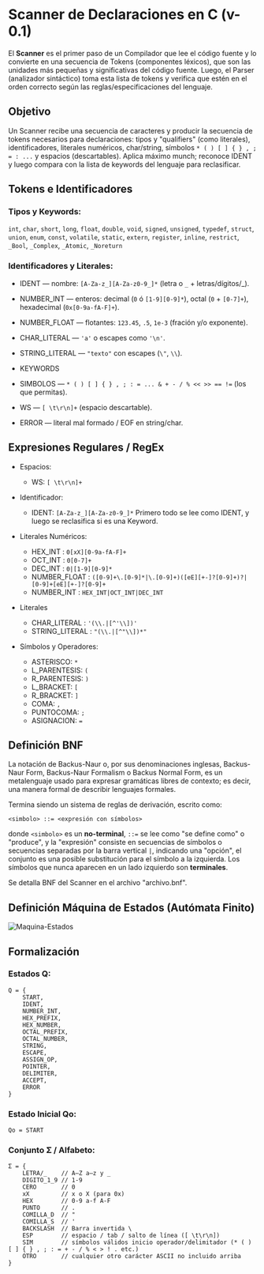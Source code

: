 # Scanner de Declaraciones en C (v-0.1)

El **Scanner** es el primer paso de un Compilador que lee el código fuente y lo convierte en una secuencia de Tokens (componentes léxicos), que son las unidades más pequeñas y significativas del código fuente. Luego, el Parser (analizador sintáctico) toma esta lista de tokens y verifica que estén en el orden correcto según las reglas/especificaciones del lenguaje.

## Objetivo

Un Scanner recibe una secuencia de caracteres y producir la secuencia de tokens necesarios para declaraciones: tipos y "qualifiers" (como literales), identificadores, literales numéricos, char/string, símbolos `* ( ) [ ] { } , ; = : ...` y espacios (descartables). Aplica máximo munch; reconoce IDENT y luego compara con la lista de keywords del lenguaje para reclasificar.

## Tokens e Identificadores

### Tipos y Keywords:

`int`, `char`, `short`, `long`, `float`, `double`, `void`, `signed`, `unsigned`, `typedef`, `struct`, `union`, `enum`, `const`, `volatile`, `static`, `extern`, `register`, `inline`, `restrict`, `_Bool`, `_Complex`, `_Atomic`, `_Noreturn`

### Identificadores y Literales:

- IDENT — nombre: `[A-Za-z_][A-Za-z0-9_]*` (letra o `_` + letras/dígitos/_).

- NUMBER_INT — enteros: decimal (`0` ó `[1-9][0-9]*`), octal (`0` + `[0-7]+`), hexadecimal (`0x[0-9a-fA-F]+`).

- NUMBER_FLOAT — flotantes: `123.45`, `.5`, `1e-3` (fración y/o exponente).

- CHAR_LITERAL — `'a'` o escapes como `'\n'`.

- STRING_LITERAL — `"texto"` con escapes (`\"`, `\\`).

- KEYWORDS 

- SIMBOLOS — `* ( ) [ ] { } , ; : = ... & + - / % << >> == !=` (los que permitas).

- WS — `[ \t\r\n]+` (espacio descartable).

- ERROR — literal mal formado / EOF en string/char.

## Expresiones Regulares / RegEx

* Espacios:
    - WS: `[ \t\r\n]+`

* Identificador:
    - IDENT: `[A-Za-z_][A-Za-z0-9_]*`
Primero todo se lee como IDENT, y luego se reclasifica si es una Keyword.

* Literales Numéricos:
    - HEX_INT : `0[xX][0-9a-fA-F]+`
    - OCT_INT : `0[0-7]+`
    - DEC_INT : `0|[1-9][0-9]*`
    - NUMBER_FLOAT : `([0-9]+\.[0-9]*|\.[0-9]+)([eE][+-]?[0-9]+)?|[0-9]+[eE][+-]?[0-9]+`
    - NUMBER_INT : `HEX_INT|OCT_INT|DEC_INT`

* Literales
    - CHAR_LITERAL : `'(\\.|[^'\\])'`
    - STRING_LITERAL : `"(\\.|[^"\\])*"`

* Símbolos y Operadores:
    - ASTERISCO: `*`
    - L_PARENTESIS: `(`
    - R_PARENTESIS: `)`
    - L_BRACKET: `[`
    - R_BRACKET: `]`
    - COMA: `,`
    - PUNTOCOMA: `;`
    - ASIGNACION: `=`

## Definición BNF

La notación de Backus-Naur o, por sus denominaciones inglesas, Backus-Naur Form, Backus-Naur Formalism o Backus Normal Form, es un metalenguaje usado para expresar gramáticas libres de contexto; es decir, una manera formal de describir lenguajes formales.

Termina siendo un sistema de reglas de derivación, escrito como:
```
<simbolo> ::= <expresión con símbolos>
```
donde `<simbolo>` es un **no-terminal**, `::=` se lee como "se define como" o "produce", y la "expresión" consiste en secuencias de símbolos o secuencias separadas por la barra vertical `|`, indicando una "opción", el conjunto es una posible substitución para el símbolo a la izquierda. Los símbolos que nunca aparecen en un lado izquierdo son **terminales**.

Se detalla BNF del Scanner en el archivo "archivo.bnf".

## Definición Máquina de Estados (Autómata Finito)

![Maquina-Estados](https://i.postimg.cc/6Qv4MSW7/maquina-estado-scanner.png)

## Formalización

### Estados **Q**:
```
Q = {
    START, 
    IDENT, 
    NUMBER_INT, 
    HEX_PREFIX, 
    HEX_NUMBER, 
    OCTAL_PREFIX, 
    OCTAL_NUMBER, 
    STRING, 
    ESCAPE, 
    ASSIGN_OP, 
    POINTER, 
    DELIMITER, 
    ACCEPT, 
    ERROR
}
```

### Estado Inicial **Qo**:
```
Qo = START
```

### Conjunto **Σ** / Alfabeto:
```
Σ = { 
    LETRA/_    // A–Z a–z y _
    DIGITO_1_9 // 1-9
    CERO       // 0
    xX         // x o X (para 0x)
    HEX        // 0-9 a-f A-F
    PUNTO      // .
    COMILLA_D  // "
    COMILLA_S  // '
    BACKSLASH  // Barra invertida \
    ESP        // espacio / tab / salto de línea ([ \t\r\n])
    SIM        // símbolos válidos inicio operador/delimitador (* ( ) [ ] { } , ; : = + - / % < > ! . etc.)
    OTRO       // cualquier otro carácter ASCII no incluido arriba    
}
```
